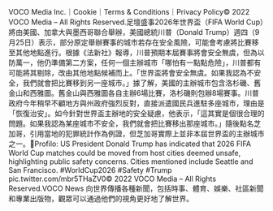 VOCO Media Inc.｜Cookie｜Terms & Conditions｜Privacy Policy​© 2022 VOCO Media – All Rights Reserved.足壇盛事2026年世界盃（FIFA World Cup）將由美國、加拿大與墨西哥聯合舉辦，美國總統川普（Donald Trump）週四（9月25日）表示，部分原定舉辦賽事的城市若存在安全風險，可能會考慮將比賽移至其他地點進行。根據《法新社》報導，川普預期本屆賽事將會安全無虞，但為以防萬一，他仍準備第二方案，任何一個主辦城市「哪怕有一點點危險」，川普都有可能將其剔除，改由其他地點候補而上。「世界盃將會安全無虞。如果我認為不安全，我們就會把比賽移到另一座城市。」據了解，美國的主辦城市包含洛杉磯、舊金山和西雅圖。舊金山與西雅圖各自主辦6場比賽，洛杉磯則包辦8場賽事。川普政府今年稍早不顧地方與州政府強烈反對，直接派遣國民兵進駐多座城市，理由是「恢復治安」。如今針對世界盃主辦地的安全疑慮，他表示，「這其實是個很合理的問題。如果我認為某座城市不安全，我們就會把比賽移出那座城市。」隨後點名芝加哥，引用當地的犯罪統計作為例證，但芝加哥實際上並非本屆世界盃的主辦城市之一。🚨Profilo: US President Donald Trump has indicated that 2026 FIFA World Cup matches could be moved from host cities deemed unsafe, highlighting public safety concerns. Cities mentioned include Seattle and San Francisco. #WorldCup2026 #Safety #Trump pic.twitter.com/mbr5THaZV0© 2022 VOCO Media – All Rights Reserved.VOCO News 向世界傳播各種新聞，包括時事、體育、娛樂、社區新聞和專業出版物，觀眾可以通過他們的視角更好地了解世界。